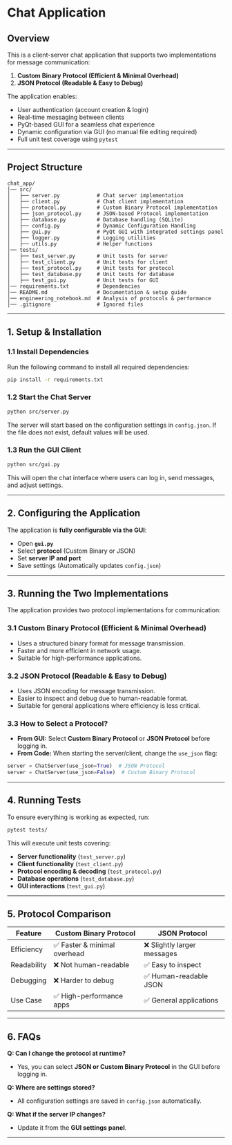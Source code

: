# Chat Application

## Overview
This is a client-server chat application that supports two implementations for message communication:
1. **Custom Binary Protocol (Efficient & Minimal Overhead)**
2. **JSON Protocol (Readable & Easy to Debug)**

The application enables:
- User authentication (account creation & login)
- Real-time messaging between clients
- PyQt-based GUI for a seamless chat experience
- Dynamic configuration via GUI (no manual file editing required)
- Full unit test coverage using `pytest`

---

## **Project Structure**
```
chat_app/
│── src/
│   ├── server.py            # Chat server implementation
│   ├── client.py            # Chat client implementation
│   ├── protocol.py          # Custom Binary Protocol implementation
│   ├── json_protocol.py     # JSON-based Protocol implementation
│   ├── database.py          # Database handling (SQLite)
│   ├── config.py            # Dynamic Configuration Handling
│   ├── gui.py               # PyQt GUI with integrated settings panel
│   ├── logger.py            # Logging utilities
│   ├── utils.py             # Helper functions
│── tests/
│   ├── test_server.py       # Unit tests for server
│   ├── test_client.py       # Unit tests for client
│   ├── test_protocol.py     # Unit tests for protocol
│   ├── test_database.py     # Unit tests for database
│   ├── test_gui.py          # Unit tests for GUI
│── requirements.txt         # Dependencies
│── README.md                # Documentation & setup guide
│── engineering_notebook.md  # Analysis of protocols & performance
│── .gitignore               # Ignored files
```

---

## **1. Setup & Installation**

### **1.1 Install Dependencies**
Run the following command to install all required dependencies:
```sh
pip install -r requirements.txt
```

### **1.2 Start the Chat Server**
```sh
python src/server.py
```
The server will start based on the configuration settings in `config.json`. If the file does not exist, default values will be used.

### **1.3 Run the GUI Client**
```sh
python src/gui.py
```
This will open the chat interface where users can log in, send messages, and adjust settings.

---

## **2. Configuring the Application**
The application is **fully configurable via the GUI**:
- Open **`gui.py`**
- Select **protocol** (Custom Binary or JSON)
- Set **server IP and port**
- Save settings (Automatically updates `config.json`)

---

## **3. Running the Two Implementations**
The application provides two protocol implementations for communication:

### **3.1 Custom Binary Protocol (Efficient & Minimal Overhead)**
- Uses a structured binary format for message transmission.
- Faster and more efficient in network usage.
- Suitable for high-performance applications.

### **3.2 JSON Protocol (Readable & Easy to Debug)**
- Uses JSON encoding for message transmission.
- Easier to inspect and debug due to human-readable format.
- Suitable for general applications where efficiency is less critical.

### **3.3 How to Select a Protocol?**
- **From GUI:** Select **Custom Binary Protocol** or **JSON Protocol** before logging in.
- **From Code:** When starting the server/client, change the `use_json` flag:
```python
server = ChatServer(use_json=True)  # JSON Protocol
server = ChatServer(use_json=False)  # Custom Binary Protocol
```

---

## **4. Running Tests**
To ensure everything is working as expected, run:
```sh
pytest tests/
```
This will execute unit tests covering:
- **Server functionality** (`test_server.py`)
- **Client functionality** (`test_client.py`)
- **Protocol encoding & decoding** (`test_protocol.py`)
- **Database operations** (`test_database.py`)
- **GUI interactions** (`test_gui.py`)

---

## **5. Protocol Comparison**
| Feature           | Custom Binary Protocol | JSON Protocol |
|------------------|----------------------|--------------|
| Efficiency      | ✅ Faster & minimal overhead | ❌ Slightly larger messages |
| Readability     | ❌ Not human-readable  | ✅ Easy to inspect |
| Debugging       | ❌ Harder to debug | ✅ Human-readable JSON |
| Use Case        | ✅ High-performance apps | ✅ General applications |

---

## **6. FAQs**
**Q: Can I change the protocol at runtime?**
- Yes, you can select **JSON or Custom Binary Protocol** in the GUI before logging in.

**Q: Where are settings stored?**
- All configuration settings are saved in `config.json` automatically.

**Q: What if the server IP changes?**
- Update it from the **GUI settings panel**.

---